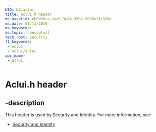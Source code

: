 ```yaml
---
UID: NA:aclui
title: Aclui.h header
ms.assetid: eb0a39ca-cecb-3c84-93be-39d8e13e320e
ms.date: 01/11/2019
ms.keywords: 
ms.topic: conceptual
tech.root: security
f1_keywords:
 - aclui
 - aclui/aclui
api_name:
 - aclui
---
```


# Aclui.h header


## -description

This header is used by Security and Identity. For more information, see:

- [Security and Identity](../_security/index.md)

